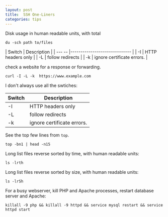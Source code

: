 ```yaml
---
layout: post
title:  SSH One-Liners
categories: tips
---
```


Disk usage in human readable units, with total

    du -sch path to/files

| Switch | Description                   |
| --- -- |------------------------------ |
|  -I    | HTTP headers only             |
|  -L    | follow redirects              |
|  -k    | ignore certificate errors.    |

check a website for a response or forwarding. 

    curl -I -L -k  https://www.example.com

I don't always use all the swtiches:

| Switch | Description                 |
| ------ | --------------------------- |
|   -I   | HTTP headers only           |
|   -L   | follow redirects            |
|   -k   | ignore certificate errors.  |

See the top few lines from `top`.

    top -bn1 | head -n15

Long list files reverse sorted by time, with human readable units:

    ls -lrth

Long list files reverse sorted by size, with human readable units:

    ls -lrSh


For a busy webserver, kill PHP and Apache processes, restart database server and Apache:

    killall -9 php && killall -9 httpd && service mysql restart && service httpd start

